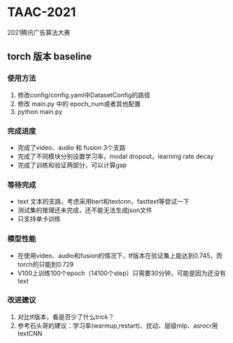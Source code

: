 # TAAC-2021
2021腾讯广告算法大赛

## torch 版本 baseline
### 使用方法
1. 修改config/config.yaml中DatasetConfig的路径
2. 修改 main.py 中的 epoch_num或者其他配置
3. python main.py

### 完成进度
- 完成了video、audio 和 fusion 3个支路
- 完成了不同模块分别设置学习率，modal dropout，learning rate decay
- 完成了训练和验证两部分，可以计算gap

### 等待完成
- text 文本的支路，考虑采用bert和textcnn，fasttext等尝试一下
- 测试集的推理还未完成，还不能无法生成json文件
- 只支持单卡训练

### 模型性能
- 在使用video、audio和fusion的情况下，tf版本在验证集上能达到0.745，而torch的只能到0.729
- V100上训练100个epoch（14100个step）只需要30分钟，可能是因为还没有text

### 改进建议
1. 对比tf版本，看是否少了什么trick？
2. 参考石头哥的建议：学习率(warmup,restart)、扰动、层级mlp、asrocr用textCNN

